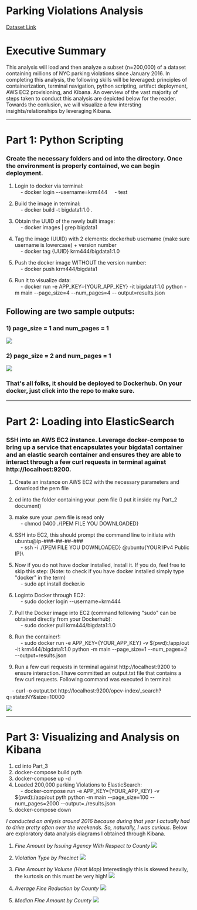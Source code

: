 # Parking Violations Analysis

[Dataset Link](https://data.cityofnewyork.us/resource/nc67-uf89.json)

# Executive Summary
This analysis will load and then analyze a subset (n=200,000) of a dataset containing millions of NYC parking violations since January 2016. In completing this analysis, the following skills will be leveraged: principles of containerization, terminal navigation, python scripting, artifact deployment, AWS EC2 provisioning, and Kibana. An overview of the vast majority of steps taken to conduct this analysis are depicted below for the reader. Towards the conlusion, we will visualize a few intersting insights/relationships by leveraging Kibana.
____________________________________________________________________________________________________________________________

# Part 1: Python Scripting

### Create the necessary folders and cd into the directory. Once the environment is properly contained, we can begin deployment.

1) Login to docker via terminal:\
&nbsp;&nbsp;&nbsp;&nbsp;- docker login --username=krm444
&nbsp;&nbsp;&nbsp;&nbsp;-  test
2) Build the image in terminal:\
&nbsp;&nbsp;&nbsp;&nbsp;- docker build -t bigdata1:1.0 .
  
3) Obtain the UUID of the newly built image:\
&nbsp;&nbsp;&nbsp;&nbsp;- docker images | grep bigdata1

4) Tag the image (UUID) with 2 elements: dockerhub username (make sure username is lowercase) + version number\
&nbsp;&nbsp;&nbsp;&nbsp;- docker tag {UUID} krm444/bigdata1:1.0

5) Push the docker image WITHOUT the version number:\
&nbsp;&nbsp;&nbsp;&nbsp;- docker push krm444/bigdata1

6) Run it to visualize data:\
&nbsp;&nbsp;&nbsp;&nbsp;- docker run -e APP_KEY={YOUR_APP_KEY} -it bigdata1:1.0 python -m main --page_size=4 --num_pages=4 --     output=results.json


## Following are two sample outputs:

### 1) page_size = 1 and num_pages = 1
![](Images/2.png)

### 2) page_size = 2 and num_pages = 1
![](Images/1.png)

### That's all folks, it should be deployed to Dockerhub. On your docker, just click into the repo to make sure.
____________________________________________________________________________________________________________________________

# Part 2: Loading into ElasticSearch

### SSH into an AWS EC2 instance. Leverage docker-compose to bring up a service that encapsulates your bigdata1 container and an elastic search container and ensures they are able to interact through a few curl requests in terminal against http://localhost:9200. 

1) Create an instance on AWS EC2 with the necessary parameters and download the pem file

2) cd into the folder containing your .pem file (I put it inside my Part_2 document)

3) make sure your .pem file is read only\
&nbsp;&nbsp;&nbsp;&nbsp;- chmod 0400 ./{PEM FILE YOU DOWNLOADED}
  
4) SSH into EC2, this should prompt the command line to initiate with ubuntu@ip-###-##-##-###\
&nbsp;&nbsp;&nbsp;&nbsp;- ssh -i ./{PEM FILE YOU DOWNLOADED} @ubuntu{YOUR IPv4 Public IP}\



5) Now if you do not have docker installed, install it. If you do, feel free to skip this step:
   (Note: to check if you have docker installed simply type "docker" in the term)\
&nbsp;&nbsp;&nbsp;&nbsp;- sudo apt install docker.io

6) Loginto Docker through EC2:\
&nbsp;&nbsp;&nbsp;&nbsp;- sudo docker login --username=krm444
  
7) Pull the Docker image into EC2 (command following "sudo" can be obtained directly from your Dockerhub):\
&nbsp;&nbsp;&nbsp;&nbsp;- sudo docker pull krm444/bigdata1:1.0 

8) Run the container!:\
&nbsp;&nbsp;&nbsp;&nbsp;- sudo docker run -e APP_KEY={YOUR_APP_KEY} -v $(pwd):/app/out -it krm444/bigdata1:1.0 python -m main --page_size=1 --num_pages=2 --output=results.json
  
9) Run a few curl requests in terminal against http://localhost:9200 to ensure interaction. I have committed an output.txt file that contains a few curl requests. Following command was executed in terminal:

&nbsp;&nbsp;&nbsp;&nbsp;- curl -o output.txt http://localhost:9200/opcv-index/_search\?q\=state:NY\&size\=10000 

![](Images/output.txt_command.png)

____________________________________________________________________________________________________________________________
# Part 3: Visualizing and Analysis on Kibana
1) cd into Part_3
2) docker-compose build pyth
3) docker-compose up -d
4) Loaded 200,000 parking Violations to ElasticSearch:\
&nbsp;&nbsp;&nbsp;&nbsp;- docker-compose run -e APP_KEY={YOUR_APP_KEY} -v $(pwd):/app/out pyth python -m main --page_size=100 --num_pages=2000 --output=./results.json
5) docker-compose down

_I conducted an anlysis around 2016 because during that year I actually had to drive pretty often over the weekends. So, naturally, I was curious._ Below are exploratory data analysis diagrams I obtained through Kibana.

1) _Fine Amount by Issuing Agency With Respect to County_
![](Images/3.png)

2) _Violation Type by Precinct_
![](Images/4.png)

3) _Fine Amount by Volume (Heat Map)_
Interestingly this is skewed heavily, the kurtosis on this must be very high!
![](Images/5.png)

4) _Average Fine Reduction by County_
![](Images/6.png)

5) _Median Fine Amount by County_
![](Images/7.png)
